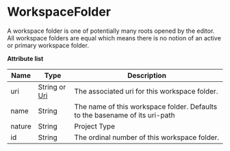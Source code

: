 # WorkspaceFolder

A workspace folder is one of potentially many roots opened by the editor. All workspace folders are equal which means there is no notion of an active or primary workspace folder.

**Attribute list**

|Name	|Type			|Description			|
|--		|--					|--				|
|uri	|String or [Uri](/ExtensionDocs/Api/other/Uri)|The associated uri for this workspace folder.	|
|name	|String				|The name of this workspace folder. Defaults to the basename of its uri-path	|
|nature	|String				|Project Type		|
|id		|String				|The ordinal number of this workspace folder.|
